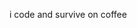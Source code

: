 i code and survive on coffee

<!---
swayamps/swayamps is a ✨ special ✨ repository because its `README.md` (this file) appears on your GitHub profile.
You can click the Preview link to take a look at your changes.
--->
